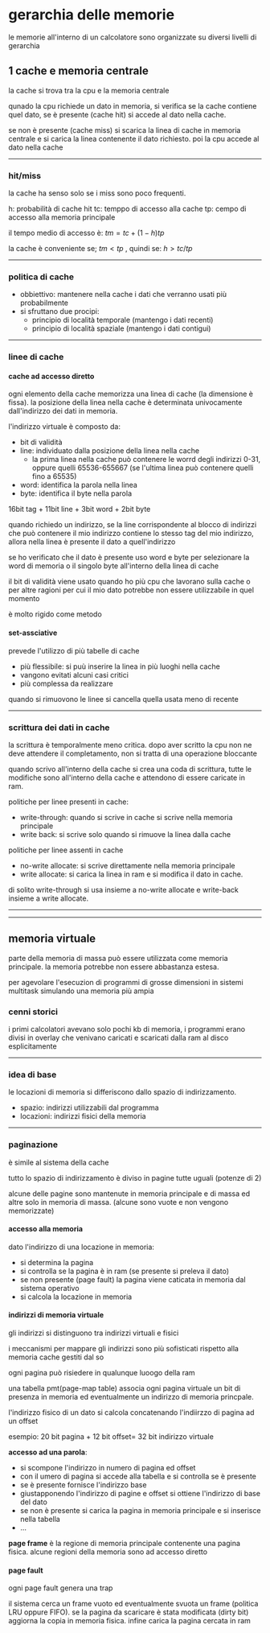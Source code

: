 # gerarchia delle memorie

le memorie all'interno di un calcolatore sono organizzate su diversi livelli di gerarchia

## 1 cache e memoria centrale

la cache si trova tra la cpu e la memoria centrale

qunado la cpu richiede un dato in memoria, si verifica se la cache contiene quel dato, se è presente (cache hit) si accede al dato nella cache.

se non è presente (cache miss) si scarica la linea di cache in memoria centrale e si carica la linea contenente il dato richiesto. poi la cpu accede al dato nella cache

---
### hit/miss
la cache ha senso solo se i miss sono poco frequenti.

h: probabilità di cache hit
tc: temppo di accesso alla cache
tp: cempo di accesso alla memoria principale

il tempo medio di accesso è: $tm= tc+(1-h)tp$

la cache è conveniente se; $tm<tp$ , quindi se: $h>tc/tp$

---
### politica di cache

* obbiettivo: mantenere nella cache i dati che verranno usati più probabilmente
* si sfruttano due procipi:
    * principio di località temporale (mantengo i dati recenti)
    * principio di località spaziale (mantengo i dati contigui)

---
### linee di cache

#### cache ad accesso diretto

ogni elemento della cache memorizza una linea di cache (la dimensione è fissa). la posizione della linea nella cache è determinata univocamente dall'indirizzo dei dati in memoria.

l'indirizzo virtuale è composto da:
* bit di validità
* line: individuato dalla posizione della linea nella cache
    * la prima linea nella cache può contenere le worrd degli indirizzi 0-31, oppure quelli 65536-655667 (se l'ultima linea può contenere quelli fino a 65535)
* word: identifica la parola nella linea
* byte: identifica il byte nella parola

16bit tag + 11bit line + 3bit word + 2bit byte

quando richiedo un indirizzo, se la line corrispondente al blocco di indirizzi che può contenere il mio indirizzo contiene lo stesso tag del mio indirizzo, allora nella linea è presente il dato a quell'indirizzo

se ho verificato che il dato è presente uso word e byte per selezionare la word di memoria o il singolo byte all'interno della linea di cache

il bit di validità viene usato quando ho più cpu che lavorano sulla cache o per altre ragioni per cui il mio dato potrebbe non essere utilizzabile in quel momento

è molto rigido come metodo

#### set-assciative

prevede l'utilizzo di più tabelle di cache

* più flessibile: si puù inserire la linea in più luoghi nella cache
* vangono evitati alcuni casi critici
* più complessa da realizzare

quando si rimuovono le linee si cancella quella usata meno di recente

---
### scrittura dei dati in cache

la scrittura è temporalmente meno critica. dopo aver scritto la cpu non ne deve attendere il completamento, non si tratta di una operazione bloccante

quando scrivo all'interno della cache si crea una coda di scrittura, tutte le modifiche sono all'interno della cache e attendono di essere caricate in ram.

politiche per linee presenti in cache:
* write-through: quando si scrive in cache si scrive nella memoria principale
* write back: si scrive solo quando si rimuove la linea dalla cache

politiche per linee assenti in cache
* no-write allocate: si scrive direttamente nella memoria principale
* write allocate: si carica la linea in ram e si modifica il dato in cache.

di solito write-through si usa insieme a no-write allocate e write-back insieme a write allocate.

---
---
## memoria virtuale

parte della memoria di massa può essere utilizzata come memoria principale.
la memoria potrebbe non essere abbastanza estesa.

per agevolare l'esecuzion di programmi di grosse dimensioni in sistemi multitask simulando una memoria più ampia

### cenni storici

i primi calcolatori avevano solo pochi kb di memoria, i programmi erano divisi in overlay che venivano caricati e scaricati dalla ram al disco esplicitamente

---
### idea di base

le locazioni di memoria si differiscono dallo spazio di indirizzamento.
* spazio: indirizzi utilizzabili dal programma
* locazioni: indirizzi fisici della memoria

---
### paginazione

è simile al sistema della cache

tutto lo spazio di indirizzamento è diviso in pagine tutte uguali (potenze di 2)

alcune delle pagine sono mantenute in memoria principale e di massa ed altre solo in memoria di massa. (alcune sono vuote e non vengono memorizzate)

#### accesso alla memoria

dato l'indirizzo di una locazione in memoria:
* si determina la pagina 
* si controlla se la pagina è in ram (se presente si preleva il dato)
* se non presente (page fault) la pagina viene caticata in memoria dal sistema operativo
* si calcola la locazione in memoria

#### indirizzi di memoria virtuale

gli indirizzi si distinguono tra indirizzi virtuali e fisici

i meccanismi per mappare gli indirizzi sono più sofisticati rispetto alla memoria cache gestiti dal so

ogni pagina può risiedere in qualunque luoogo della ram

una tabella pmt(page-map table) associa ogni pagina virtuale un bit di presenza in memoria ed eventualmente un indirizzo di memoria princpale.

l'indirizzo fisico di un dato si calcola concatenando l'indiirzzo di pagina ad un offset

esempio: 20 bit pagina + 12 bit offset= 32 bit indirizzo virtuale

**accesso ad una parola**:

* si scompone l'indirizzo in numero di pagina ed offset
* con il umero di pagina si accede alla tabella e si controlla se è presente
* se è presente fornisce l'indirizzo base
* giustapponendo l'indirizzo di pagine e offset si ottiene l'indirizzo di base del dato
* se non è presente si carica la pagina in memoria principale e si inserisce nella tabella
* ...

**page frame** è la regione di memoria principale contenente una pagina fisica. alcune regioni della memoria sono ad accesso diretto

#### page fault

ogni page fault genera una trap

il sistema cerca un frame vuoto ed eventualmente svuota un frame (politica LRU oppure FIFO). se la pagina da scaricare è stata modificata (dirty bit) aggiorna la copia in memoria fisica. infine carica la pagina cercata in ram